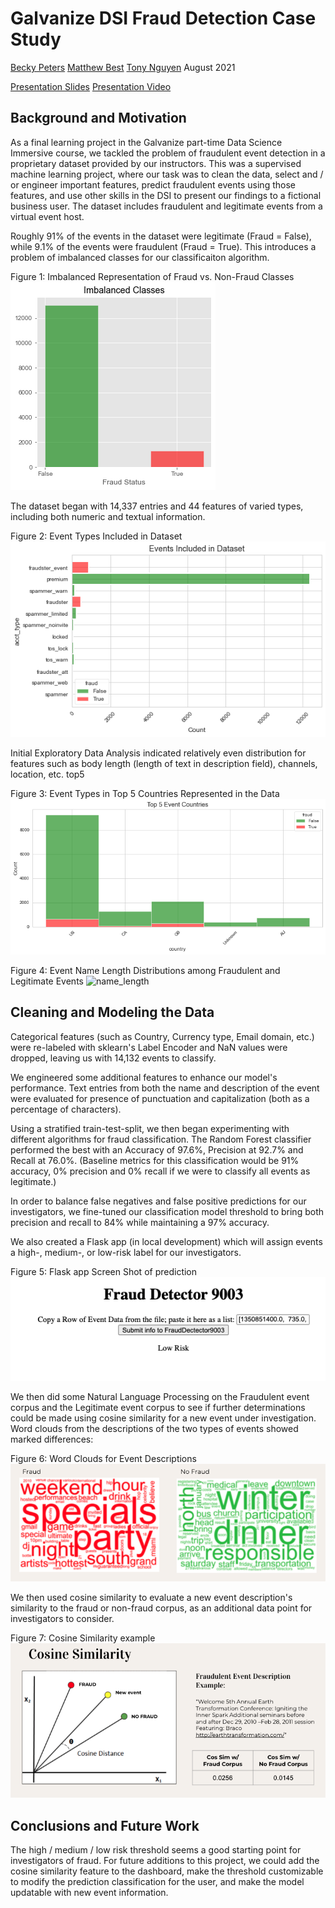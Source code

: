 # Galvanize DSI Fraud Detection Case Study
[Becky Peters](https://github.com/beckyepeters)
[Matthew Best](https://github.com/bestmatthew)
[Tony Nguyen](https://github.com/tonyn513)
August 2021

[Presentation Slides](https://docs.google.com/presentation/d/1dpa3oKvp2XuNfvDFgcGies4ufp-jwB7H2DN3XJqLj2A/edit?usp=sharing)
[Presentation Video](https://youtu.be/w7iBL8Y5tfc)

## Background and Motivation 
As a final learning project in the Galvanize part-time Data Science Immersive course, we tackled the problem of fraudulent event detection in a proprietary dataset provided by our instructors. This was a supervised machine learning project, where our task was to clean the data, select and / or engineer important features, predict fraudulent events using those features, and use other skills in the DSI to present our findings to a fictional business user. The dataset includes fraudulent and legitimate events from a virtual event host. 

Roughly 91% of the events in the dataset were legitimate (Fraud = False), while 9.1% of the events were fraudulent (Fraud = True). This introduces a problem of imbalanced classes for our classificaiton algorithm. 

Figure 1: Imbalanced Representation of Fraud vs. Non-Fraud Classes
![classes](images/classes.png)

The dataset began with 14,337 entries and 44 features of varied types, including both numeric and textual information.   

Figure 2: Event Types Included in Dataset
![event_types](images/event_types.png)

Initial Exploratory Data Analysis indicated relatively even distribution for features such as body length (length of text in description field), channels, location, etc. top5

Figure 3: Event Types in Top 5 Countries Represented in the Data
![top5](images/top5.png)

Figure 4: Event Name Length Distributions among Fraudulent and Legitimate Events
![name_length](images/name_length)

## Cleaning and Modeling the Data
Categorical features (such as Country, Currency type, Email domain, etc.) were re-labeled with sklearn's Label Encoder and NaN values were dropped, leaving us with 14,132 events to classify. 

We engineered some additional features to enhance our model's performance. Text entries from both the name and description of the event were evaluated for presence of punctuation and capitalization (both as a percentage of characters).   

Using a stratified train-test-split, we then began experimenting with different algorithms for fraud classification. The Random Forest classifier performed the best with an Accuracy of 97.6%, Precision at 92.7% and Recall at 76.0%. (Baseline metrics for this classification would be 91% accuracy, 0% precision and 0% recall if we were to classify all events as legitimate.)

In order to balance false negatives and false positive predictions for our investigators, we fine-tuned our classification model threshold to bring both precision and recall to 84% while maintaining a 97% accuracy. 

We also created a Flask app (in local development) which will assign events a high-, medium-, or low-risk label for our investigators. 

Figure 5: Flask app Screen Shot of prediction
![flask_screenshot](images/flask_screenshot.png)

We then did some Natural Language Processing on the Fraudulent event corpus and the Legitimate event corpus to see if further determinations could be made using cosine similarity for a new event under investigation. Word clouds from the descriptions of the two types of events showed marked differences: 

Figure 6: Word Clouds for Event Descriptions
![wordclouds](images/wordclouds.png)

We then used cosine similarity to evaluate a new event description's similarity to the fraud or non-fraud corpus, as an additional data point for investigators to consider. 

Figure 7: Cosine Similarity example
![cossim](images/cossim.png)

## Conclusions and Future Work 
The high / medium / low risk threshold seems a good starting point for investigators of fraud. For future additions to this project, we could add the cosine similarity feature to the dashboard, make the threshold customizable to modify the prediction classification for the user, and make the model updatable with new event information. 

